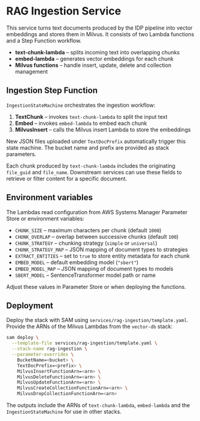 # RAG Ingestion Service

This service turns text documents produced by the IDP pipeline into vector embeddings and stores them in Milvus. It consists of two Lambda functions and a Step Function workflow.

- **text-chunk-lambda** – splits incoming text into overlapping chunks
- **embed-lambda** – generates vector embeddings for each chunk
- **Milvus functions** – handle insert, update, delete and collection management

## Ingestion Step Function

`IngestionStateMachine` orchestrates the ingestion workflow:

1. **TextChunk** – invokes `text-chunk-lambda` to split the input text
2. **Embed** – invokes `embed-lambda` to embed each chunk
3. **MilvusInsert** – calls the Milvus insert Lambda to store the embeddings

New JSON files uploaded under `TextDocPrefix` automatically trigger this state machine. The bucket name and prefix are provided as stack parameters.

Each chunk produced by `text-chunk-lambda` includes the originating `file_guid`
and `file_name`. Downstream services can use these fields to retrieve or filter
content for a specific document.

## Environment variables

The Lambdas read configuration from AWS Systems Manager Parameter Store or environment variables:

- `CHUNK_SIZE` – maximum characters per chunk (default `1000`)
- `CHUNK_OVERLAP` – overlap between successive chunks (default `100`)
- `CHUNK_STRATEGY` – chunking strategy (`simple` or `universal`)
- `CHUNK_STRATEGY_MAP` – JSON mapping of document types to strategies
- `EXTRACT_ENTITIES` – set to `true` to store entity metadata for each chunk
- `EMBED_MODEL` – default embedding model (`"sbert"`)
- `EMBED_MODEL_MAP` – JSON mapping of document types to models
- `SBERT_MODEL` – SentenceTransformer model path or name

Adjust these values in Parameter Store or when deploying the functions.

## Deployment

Deploy the stack with SAM using `services/rag-ingestion/template.yaml`. Provide the ARNs of the Milvus Lambdas from the `vector-db` stack:

```bash
sam deploy \
  --template-file services/rag-ingestion/template.yaml \
  --stack-name rag-ingestion \
  --parameter-overrides \
    BucketName=<bucket> \
    TextDocPrefix=<prefix> \
    MilvusInsertFunctionArn=<arn> \
    MilvusDeleteFunctionArn=<arn> \
    MilvusUpdateFunctionArn=<arn> \
    MilvusCreateCollectionFunctionArn=<arn> \
    MilvusDropCollectionFunctionArn=<arn>
```

The outputs include the ARNs of `text-chunk-lambda`, `embed-lambda` and the `IngestionStateMachine` for use in other stacks.
